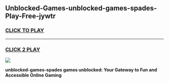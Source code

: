 
## Unblocked-Games-unblocked-games-spades-Play-Free-jywtr
<h3>
<a href="https://premium76.site?title=unblocked-games-spades&ref=19M">CLICK TO PLAY</a></h3>
<hr>

<h3>
<a href="https://premium76.site?title=unblocked-games-spades&ref=19M">CLICK 2 PLAY</a>
  
</h3>

<a href="https://premium76.site?title=unblocked-games-spades&ref=19M"><img src="https://clearcache.store/games.png"></a>


**unblocked-games-spades games unblocked: Your Gateway to Fun and Accessible Online Gaming**
